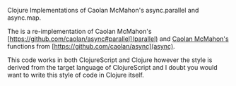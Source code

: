 Clojure Implementations of Caolan McMahon's async.parallel and async.map.

The is a re-implementation of Caolan McMahon's [https://github.com/caolan/async#parallel](parallel) and
[Caolan McMahon's](map) functions from [https://github.com/caolan/async](async).

This code works in both ClojureScript and Clojure however the style is derived from the target language of ClojureScript and I doubt you would want to write this style of code in Clojure itself.
